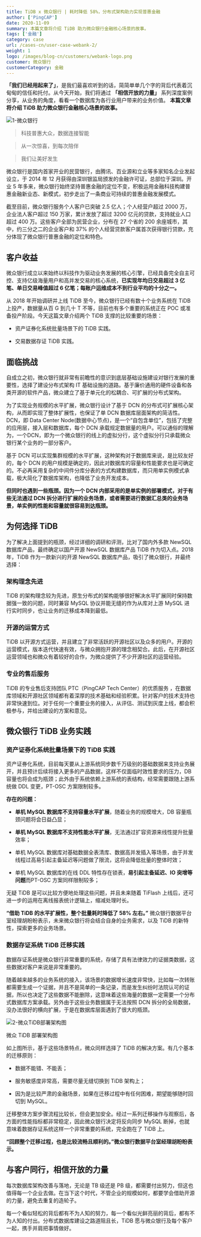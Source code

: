 ```yaml
---
title: TiDB x 微众银行 | 耗时降低 58%，分布式架构助力实现普惠金融
author: ['PingCAP']
date: 2020-11-09
summary: 本篇文章将介绍 TiDB 助力微众银行金融核心场景的故事。
tags: ['金融']
category: case
url: /cases-cn/user-case-webank-2/
weight: 1
logo: /images/blog-cn/customers/webank-logo.png
customer: 微众银行
customerCategory: 金融
---
```


**「我们已经用起来了」**，是我们最喜欢听到的话，简简单单几个字的背后代表着沉甸甸的信任和托付。从今天开始，我们将通过 **「相信开放的力量」** 系列深度案例分享，从业务的角度，看看一个数据库为各行业用户带来的业务价值。 **本篇文章将介绍 TiDB 助力微众银行金融核心场景的故事。**

![1-微众银行](media/user-case-webank-2/1-微众银行.png)

>科技普惠大众，数据连接智能

>从一次惊喜，到每次陪伴

>我们让美好发生

微众银行是国内首家开业的民营银行，由腾讯、百业源和立业等多家知名企业发起设立，于 2014 年 12 月获得由深圳银监局颁发的金融许可证，总部位于深圳。开业 5 年多来，微众银行始终坚持普惠金融的定位不变，积极运用金融科技构建普惠金融新业态、新模式，初步走出了一条商业可持续的普惠金融发展模式。

截至目前，微众银行服务个人客户已突破 2.5 亿人；个人经营户超过 2000 万，企业法人客户超过 150 万家，累计发放了超过 3200 亿元的贷款，支持就业人口超过 400 万。这些客户全部为民营企业，分布在 27 个省的 200 余座城市，其中，约三分之二的企业客户和 37% 的个人经营贷款客户属首次获得银行贷款，充分体现了微众银行普惠金融的定位和特色。

## 客户收益

微众银行成立以来始终以科技作为驱动业务发展的核心引擎，已经具备完全自主可控、支持亿级海量用户和高并发交易的核心系统，**已实现年均日交易超过 3 亿笔、单日交易峰值超过 6 亿笔；每账户运维成本不到行业平均的十分之一。**

从 2018 年开始调研并上线 TiDB 至今，微众银行已经有数十个业务系统在 TiDB 上投产，数据量从百 G 到几十 T 不等，目前也有多个重要的系统正在 POC 或准备投产阶段。今天这篇文章介绍两个 TiDB 支撑的比较重要的场景：

- 资产证券化系统批量场景下的 TiDB 实践。

- 交易数据存证 TiDB 实践。

## 面临挑战

自成立之初，微众银行就非常有前瞻性的意识到底层基础设施建设对银行发展的重要性，选择了建设分布式架构 IT 基础设施的道路。基于廉价通用的硬件设备和各类开源的软件产品，微众建立了基于单元化的松耦合、可扩展的分布式架构。

为了实现业务规模的水平扩展，微众银行设计了基于 DCN 的分布式可扩展核心架构，从而即实现了整体扩展性，也保证了单 DCN 数据库层面架构的简洁性。DCN，即 Data Center Node(数据中心节点)，是一个“自包含单位”，包括了完整的应用层，接入层和数据库，每个 DCN 承载规定数据量的用户。可以通俗的理解为，一个DCN，即为一个微众银行的线上的虚拟分行，这个虚拟分行只承载微众银行某个业务的一部分客户。

基于 DCN 可以实现集群规模的水平扩展，这种架构对于数据库来说，是比较友好的，每个 DCN 的用户规模是确定的，因此对数据库的容量和性能要求也是可确定的。不必再采用复杂的中间件分库分表的方式构建数据库，而只用单实例模式承载，极大简化了数据库架构，也降低了业务开发成本。

**但同时也遇到一些瓶颈。因为一个 DCN 内部采用的是单实例的部署模式，对于有些无法通过 DCN 拆分进行扩展的业务场景，或者需要进行数据汇总类的业务场景，单实例的性能和容量就很容易到达瓶颈。**

## 为何选择 TiDB

为了解决上面提到的瓶颈，经过详细的调研和评测，比对了国内外多款 NewSQL 数据库产品，最终确定以国产开源 NewSQL 数据库产品 TiDB 作为切入点。2018 年，TiDB 作为一款新兴的开源 NewSQL 数据库产品，吸引了微众银行，并最终选择：

### 架构理念先进

TiDB 的架构理念较为先进，原生分布式的架构能够很好解决水平扩展同时保持数据强一致的问题，同时兼容 MySQL 协议并能无缝的作为从库对上游 MySQL 进行实时同步，也让业务的迁移成本降到最低。

### 开源的运营方式

TiDB 以开源方式运营，并且建立了非常活跃的开源社区以及众多的用户。开源的运营模式，版本迭代快速有效，与微众拥抱开源的理念相契合。此后，在开源社区运营领域也和微众有着较好的合作，为微众提供了不少开源社区的运营经验。

### 专业的售后服务

TiDB 的专业售后支持团队 PTC（PingCAP Tech Center）的优质服务 ，在数据库领域和开源社区领域都有着深厚的技术基础和经验积累。针对客户的技术支持也非常快速到位。对于任何一个重要业务的接入，从评估、测试到灰度上线，都会积极参与，并给出建设的方案和意见。

## 微众银行 TiDB 业务实践

### 资产证券化系统批量场景下的 TiDB 实践

资产证券化系统，目前每天要从上游系统同步数千万级别的基础数据来支持业务展开，并且预计后续将接入更多的产品数据，这样不仅面临时效性要求的压力，DB 容量也将会成为瓶颈；此外由于系统依赖上游系统的表结构，经常需要跟随上游系统做 DDL 变更，PT-OSC 方案限制较多。

**存在的问题：**

- **单机 MySQL 数据库不支持容量水平扩展**，随着业务的规模增大，DB 容量瓶颈问题将会日益凸显；


- **单机 MySQL 数据库不支持性能水平扩展**，无法通过扩容资源来线性提升批量效率；


- 单机 MySQL 数据库对基础数据全表清库、数据高并发插入等场景，由于并发线程过高易引起主备延迟等问题做了限流，这将会降低批量的整体时效；


- 单机 MySQL 数据库的在线 DDL 特性存在锁表，**易引起主备延迟、IO 突增等问题**而PT-OSC 方案同样限制较多；

无疑 TiDB 是可以比较方便地处理这些问题，并且未来随着 TiFlash 上线后，还可进一步的运用在离线报表统计逻辑上，缩减处理时长。

**“借助 TiDB 的水平扩展性，整个批量耗时降低了 58% 左右。”** 微众银行数据平台室经理胡盼盼表示，未来微众银行将会结合自身的业务需求，以及 TiDB 的新特性，探索更多的业务场景。

### 数据存证系统 TiDB 迁移实践

数据存证系统是微众银行非常重要的系统，存储了具有法律效力的证据类数据，这些数据对客户来说是非常重要的。

随着越来越多的业务系统的接入，该场景的数据增长速度非常快，比如每一次转账都需要生成一个证据，并且不是简单的一条记录，而是发生纠纷时法院认可的证据，所以也决定了这些数据不能删除，这意味着这些海量的数据一定需要一个分布式数据库方案承载。另外由于这些业务数据属于无法按照 DCN 拆分的全局数据，没办法很好的横向扩展，于是在数据库层面遇到了很大的瓶颈。

![2-微众TiDB部署架构图](media/user-case-webank-2/2-微众TiDB部署架构图.png)

<div class="caption-center">微众 TiDB 部署架构图</div>

如上图所示，基于这些场景特点，微众同样选择了 TiDB 的解决方案。有几个基本的迁移原则：

- 数据不能错、不能丢；

- 服务敏感度非常高，需要尽量无缝切换到 TiDB 架构上；

- 因为是比较严肃的金融场景，如果在迁移过程中有任何困难，期望能够随时回切到 MySQL。

迁移整体方案步骤流程比较长，但会更加安全。经过一系列迁移操作与观察后，各方面的性能指标都非常稳定，因此微众银行决定将反向同步 MySQL 断掉，也就意味着数据存证系统这样一个非常重要的系统，完全跑在了 TiDB 上。

**“回顾整个迁移过程，也是比较流畅且顺利的。”微众银行数据平台室经理胡盼盼表示。**

## 与客户同行，相信开放的力量

每次数据库架构改善与落地，无论是 TB 级还是 PB 级，都需要付出努力，但这也值得每一个企业去做。在当下这个时代，不管企业的规模如何，都要学会借助开源的力量，避免去重复的造轮子。

每一个看似轻松的背后都有不为人知的努力，每一个看似光鲜亮丽的背后，都有不为人知的付出。分布式数据库建设之路道阻且长，TiDB 愿与微众银行及每个客户一起，携手并肩把事情做好。
